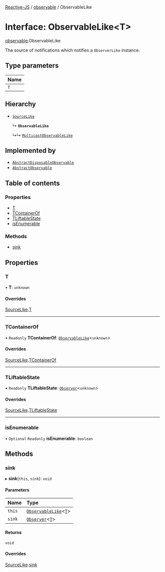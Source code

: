[Reactive-JS](../README.md) / [observable](../modules/observable.md) / ObservableLike

# Interface: ObservableLike<T\>

[observable](../modules/observable.md).ObservableLike

The source of notifications which notifies a `ObserverLike` instance.

## Type parameters

| Name |
| :------ |
| `T` |

## Hierarchy

- [`SourceLike`](source.SourceLike.md)

  ↳ **`ObservableLike`**

  ↳↳ [`MulticastObservableLike`](observable.MulticastObservableLike.md)

## Implemented by

- [`AbstractDisposableObservable`](../classes/observable.AbstractDisposableObservable.md)
- [`AbstractObservable`](../classes/observable.AbstractObservable.md)

## Table of contents

### Properties

- [T](observable.ObservableLike.md#t)
- [TContainerOf](observable.ObservableLike.md#tcontainerof)
- [TLiftableState](observable.ObservableLike.md#tliftablestate)
- [isEnumerable](observable.ObservableLike.md#isenumerable)

### Methods

- [sink](observable.ObservableLike.md#sink)

## Properties

### T

• **T**: `unknown`

#### Overrides

[SourceLike](source.SourceLike.md).[T](source.SourceLike.md#t)

___

### TContainerOf

• `Readonly` **TContainerOf**: [`ObservableLike`](observable.ObservableLike.md)<`unknown`\>

#### Overrides

[SourceLike](source.SourceLike.md).[TContainerOf](source.SourceLike.md#tcontainerof)

___

### TLiftableState

• `Readonly` **TLiftableState**: [`Observer`](../classes/observer.Observer.md)<`unknown`\>

#### Overrides

[SourceLike](source.SourceLike.md).[TLiftableState](source.SourceLike.md#tliftablestate)

___

### isEnumerable

• `Optional` `Readonly` **isEnumerable**: `boolean`

## Methods

### sink

▸ **sink**(`this`, `sink`): `void`

#### Parameters

| Name | Type |
| :------ | :------ |
| `this` | [`ObservableLike`](observable.ObservableLike.md)<[`T`](flowable.FlowableSinkStreamLike.md#t)\> |
| `sink` | [`Observer`](../classes/observer.Observer.md)<[`T`](flowable.FlowableSinkStreamLike.md#t)\> |

#### Returns

`void`

#### Overrides

[SourceLike](source.SourceLike.md).[sink](source.SourceLike.md#sink)
